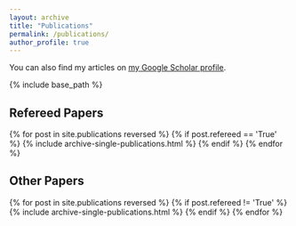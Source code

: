```yaml
---
layout: archive
title: "Publications"
permalink: /publications/
author_profile: true
---
```


<!-- why is "author.googlescholr" empty? -->
You can also find my articles on <u><a href="https://scholar.google.co.jp/citations?user=aEJiKhAAAAAJ&hl=en">my Google Scholar profile</a></u>.

{% include base_path %}

## Refereed Papers

{% for post in site.publications reversed %}
  {% if post.refereed == 'True' %}
    {% include archive-single-publications.html %}
  {% endif %}
{% endfor %}

## Other Papers

{% for post in site.publications reversed %}
  {% if post.refereed != 'True' %}
    {% include archive-single-publications.html %}
  {% endif %}
{% endfor %}
